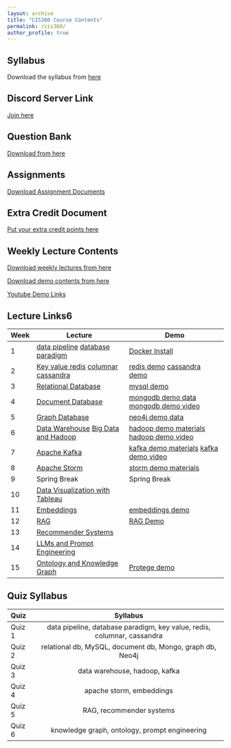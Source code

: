 ```yaml
---
layout: archive
title: "CIS360 Course Contents"
permalink: /cis360/
author_profile: true
---
```


## Syllabus

Download the syllabus from [here](https://drive.google.com/file/d/1hcBUd_TXoVSUbRYVOLhWrkDB-d0EqpBm/view?usp=sharing)

## Discord Server Link

[Join here](https://discord.gg/cm68SAQsjE)


## Question Bank

[Download from here](https://docs.google.com/document/d/1RTBmIfEL97SVBlWfj82aTslCjk-OmalLpKBRP4XeD6s/edit)


## Assignments

[Download Assignment Documents](https://drive.google.com/drive/folders/1AbfwEFduCUjpOIJjfE4j54lqO9KCK1-s?usp=sharing)


<!-- 
## Group Registration Document
[Register your group members here](https://docs.google.com/document/d/1V5nWjfOmb0366FwMbzKauQ-uf_ela2TZSekjY0sBrfY/edit?usp=sharing) -->


## Extra Credit Document
[Put your extra credit points here](https://docs.google.com/document/d/1K2j93A379tNnm2V7SB2nqLjr9YeiFUnwb-R8W8D_MFs/edit?usp=sharing)


## Weekly Lecture Contents

[Download weekly lectures from here](https://drive.google.com/drive/folders/1hyHWXq21BdxpMu9xtMKZvq360L1gXRMd?usp=sharing)

[Download demo contents from here](https://drive.google.com/drive/folders/1vsqyNg9FFL8QtFMTX1u48g-6hodpfYI8?usp=sharing)

[Youtube Demo Links](https://www.youtube.com/playlist?list=PLxKRmRMqH7no3DVFUlvkp1cjkg9BNCCfu)



## Lecture Links6

|Week              | Lecture | Demo |
| --------| -------------------------- | ----------------- |
| 1       |   [data pipeline](https://drive.google.com/drive/folders/1vs68eU3jaN6Ia3J38I65XjHpcvaKFeYc?usp=sharing)  [database paradigm](https://drive.google.com/drive/folders/1hddVtellfrkYVGRoHM0KkL7H_FIk0O9T?usp=sharing)| [Docker Install](https://docs.docker.com/get-docker/) |
| 2       |   [Key value redis](https://drive.google.com/drive/folders/1hh_m_M20X3-xGwfJB83ybfiifKfW563Y?usp=sharing)  [columnar cassandra](https://drive.google.com/drive/folders/1hjbjy6A82-EcFFBy3oll2Fzt_drsisVo?usp=sharing)| [redis demo](https://drive.google.com/drive/folders/1hh_m_M20X3-xGwfJB83ybfiifKfW563Y?usp=sharing) [cassandra demo](https://www.youtube.com/watch?v=AhSI0wRGzBo&ab_channel=RahatRafiq) |
| 3       |   [Relational Database](https://drive.google.com/drive/folders/1hlAuZsO5SkyTsXkDAiIXDwvXWcIiQrG-?usp=sharing)  | [mysql demo](https://youtu.be/nxT0xp4MMS8?si=NsNpYSC3dCWV5V0O)|
| 4       |   [Document Database](https://drive.google.com/drive/folders/1hlUb-qcp00w3aJJT3ZscusLMo7y3IbTl?usp=sharing)  | [mongodb demo data](https://drive.google.com/drive/folders/19neNtlpX7IRP7H8wgJlsAE1VhSkv-w8R?usp=sharing) [mongodb demo video](https://youtu.be/fVHItutUv00?si=7SVInH0QYqwKP2sg)|
| 5       |   [Graph Database](https://drive.google.com/drive/folders/1hnoRIg_sc6wioJIRLpJ1uZ4Zt_rhD_-N?usp=sharing)  | [neo4j demo data](https://drive.google.com/drive/folders/14qj3IZ0a5aoNgdDDfbFay2hHfui15nFz?usp=sharing)|
| 6       |   [Data Warehouse](https://drive.google.com/drive/folders/1hnsWMZDqo3ZP3ZVAIMsyLBu1ejkxIXrt?usp=sharing) [Big Data and Hadoop](https://drive.google.com/drive/folders/1hq_h2r6bWmL22e2DN6izGtAAYWJiqRhh?usp=sharing)   | [hadoop demo materials](https://drive.google.com/drive/folders/1A329ahRUTjgF8s-rf2ZCAo7EK7v1ChDV?usp=sharing) [hadoop demo video](https://www.youtube.com/watch?v=Q1YQ9s2uxvs&list=PLxKRmRMqH7no3DVFUlvkp1cjkg9BNCCfu&index=4&t=315s&ab_channel=RahatRafiq)|
| 7       |   [Apache Kafka](https://drive.google.com/drive/folders/1hqq4hXAnVNE9Lx4fEi0bl3DcqnO7iFxd?usp=sharing) | [kafka demo materials](https://drive.google.com/drive/folders/1Bk_y7UyBSYZjzfVft8NQLyLkTukgVnZp?usp=sharing) [kafka demo video](https://www.youtube.com/watch?v=LxfbS-CK5wQ&list=PLxKRmRMqH7no3DVFUlvkp1cjkg9BNCCfu&index=5&t=1168s&ab_channel=RahatRafiq)|
| 8       |   [Apache Storm](https://drive.google.com/drive/folders/1hrKOyKPtIqt5XAFMGXYxsE2P_f5JUBpj?usp=sharing) | [storm demo materials](https://drive.google.com/drive/folders/1Ay6I9hP_XCWKn_EKQ95TOAz73RBKNW3w?usp=sharing)|
| 9       |   Spring Break| Spring Break|
| 10      |   [Data Visualization with Tableau](https://drive.google.com/drive/folders/1h0j8VkxDM4MG9o87s85fNrSMyr-eun0Y?usp=sharing) | |
| 11      |   [Embeddings](https://drive.google.com/drive/folders/1S3GOFo9wnrSgrcAass227eG7Fycj5pv7?usp=sharing) | [embeddings demo](https://drive.google.com/drive/folders/1Sox-1drT6oT0Fo4tFslyHqUowZAjPojX?usp=sharing)|
| 12      |   [RAG](https://drive.google.com/drive/folders/1SaYIWtj-LM-NZASyJ97JgblTT98NrTVJ?usp=sharing) | [RAG Demo](https://rahatibnrafiq.github.io/simple_rag_app/) |
| 13      |   [Recommender Systems](https://drive.google.com/drive/folders/1RYv2C4jR7WGKNgX0_8IT-yYb2ftPvT4U?usp=sharing) | |
| 14      |   [LLMs and Prompt Engineering](https://drive.google.com/drive/folders/1SFOcZN1a7cIiUpOrqT8jBfYbtegW559g?usp=sharing) | |
| 15      |   [Ontology and Knowledge Graph](https://drive.google.com/drive/folders/1AmLsVk2-nqsOofwXDnMozkJp2EGDnmDf?usp=sharing) | [Protege demo](https://drive.google.com/drive/folders/1AmLsVk2-nqsOofwXDnMozkJp2EGDnmDf?usp=sharing)|


## Quiz Syllabus

| Quiz        | Syllabus | 
| :---        |:----:   | 
| Quiz 1      | data pipeline, database paradigm, key value, redis, columnar, cassandra    | 
| Quiz 2      | relational db, MySQL, document db, Mongo, graph db, Neo4j | 
| Quiz 3      | data warehouse, hadoop, kafka |
| Quiz 4      | apache storm, embeddings | 
| Quiz 5      | RAG, recommender systems | 
| Quiz 6      | knowledge graph, ontology, prompt engineering|  
